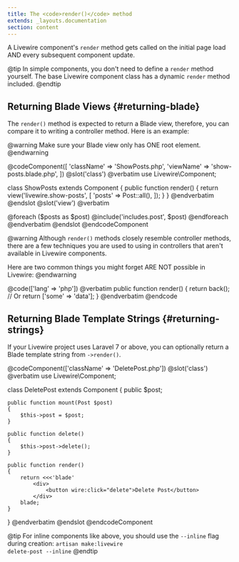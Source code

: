 ```yaml
---
title: The <code>render()</code> method
extends: _layouts.documentation
section: content
---
```


A Livewire component's `render` method gets called on the initial page load AND every subsequent component update.

@tip
In simple components, you don't need to define a `render` method yourself. The base Livewire component class has a dynamic `render` method included.
@endtip

## Returning Blade Views {#returning-blade}
The `render()` method is expected to return a Blade view, therefore, you can compare it to writing a controller method. Here is an example:

@warning
Make sure your Blade view only has ONE root element.
@endwarning

@codeComponent([
    'className' => 'ShowPosts.php',
    'viewName' => 'show-posts.blade.php',
])
@slot('class')
@verbatim
use Livewire\Component;

class ShowPosts extends Component
{
    public function render()
    {
        return view('livewire.show-posts', [
            'posts' => Post::all(),
        ]);
    }
}
@endverbatim
@endslot
@slot('view')
@verbatim
<div>
    @foreach ($posts as $post)
        @include('includes.post', $post)
    @endforeach
</div>
@endverbatim
@endslot
@endcodeComponent

@warning
Although `render()` methods closely resemble controller methods, there are a few techniques you are used to using in controllers that aren't available in Livewire components.

Here are two common things you might forget ARE NOT possible in Livewire:
@endwarning

@code(['lang' => 'php'])
@verbatim
public function render()
{
    return back();
    // Or
    return ['some' => 'data'];
}
@endverbatim
@endcode

## Returning Blade Template Strings {#returning-strings}
If your Livewire project uses Laravel 7 or above, you can optionally return a Blade template string from `->render()`.

@codeComponent(['className' => 'DeletePost.php'])
@slot('class')
@verbatim
use Livewire\Component;

class DeletePost extends Component
{
    public $post;

    public function mount(Post $post)
    {
        $this->post = $post;
    }

    public function delete()
    {
        $this->post->delete();
    }

    public function render()
    {
        return <<<'blade'
            <div>
                <button wire:click="delete">Delete Post</button>
            </div>
        blade;
    }
}
@endverbatim
@endslot
@endcodeComponent

@tip
For inline components like above, you should use the <code>--inline</code> flag during creation: <code>artisan make:livewire delete-post --inline</code>
@endtip
